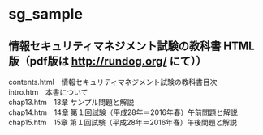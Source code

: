 # sg_sample
情報セキュリティマネジメント試験の教科書 HTML版（pdf版は http://rundog.org/ にて））
---
contents.html　情報セキュリティマネジメント試験の教科書目次  
intro.htm　本書について  
chap13.htm　13章 サンプル問題と解説  
chap14.htm　14章 第１回試験（平成28年＝2016年春）午前問題と解説  
chap15.htm　15章 第１回試験（平成28年＝2016年春）午後問題と解説  
